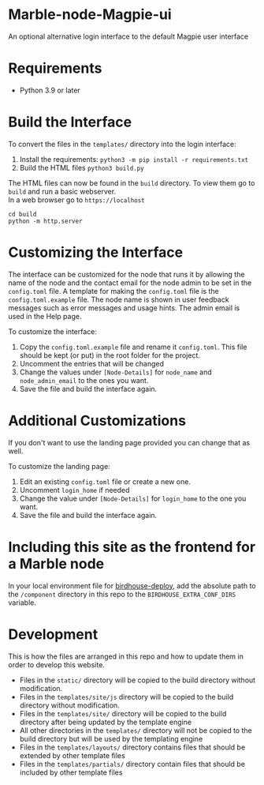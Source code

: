 # Marble-node-Magpie-ui
An optional alternative login interface to the default Magpie user interface

# Requirements
- Python 3.9 or later

# Build the Interface

To convert the files in the `templates/` directory into the login interface:

1. Install the requirements:
`python3 -m pip install -r requirements.txt`
2. Build the HTML files
`python3 build.py`

The HTML files can now be found in the `build` directory.  To view them go to `build` and run a basic webserver.  
In a web browser go to `https://localhost`
```
cd build
python -m http.server
```

# Customizing the Interface

The interface can be customized for the node that runs it by allowing the name of the node and the contact email for
the node admin to be set in the `config.toml` file.  A template for making the `config.toml` file is the 
`config.toml.example` file.  The node name is shown in user feedback messages such as error messages and usage hints. 
The admin email is used in the Help page.  

To customize the interface:
1. Copy the `config.toml.example` file and rename it `config.toml`.  This file should be kept (or put) in the root 
folder for the project.
2. Uncomment the entries that will be changed
3. Change the values under `[Node-Details]` for `node_name` and `node_admin_email` to the ones you want.
4. Save the file and build the interface again.

# Additional Customizations

If you don't want to use the landing page provided you can change that as well.

To customize the landing page:
1. Edit an existing `config.toml` file or create a new one.
2. Uncomment `login_home` if needed
3. Change the value under `[Node-Details]` for `login_home` to the one you want.
4. Save the file and build the interface again.

# Including this site as the frontend for a Marble node

In your local environment file for [birdhouse-deploy](https://github.com/bird-house/birdhouse-deploy/), add the
absolute path to the `/component` directory in this repo to the `BIRDHOUSE_EXTRA_CONF_DIRS` variable.

# Development

This is how the files are arranged in this repo and how to update them in order to develop this website.

- Files in the `static/` directory will be copied to the build directory without modification.
- Files in the `templates/site/js` directory will be copied to the build directory without modification.
- Files in the `templates/site/` directory will be copied to the build directory after being updated by the template engine
- All other directories in the `templates/` directory will not be copied to the build directory but will be used by the templating engine
- Files in the `templates/layouts/` directory contains files that should be extended by other template files
- Files in the `templates/partials/` directory contain files that should be included by other template files
